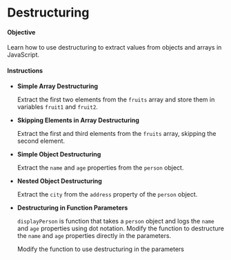 Destructuring
=============

#### Objective

Learn how to use destructuring to extract values from objects and arrays in JavaScript.

#### Instructions

*   **Simple Array Destructuring**
    
    Extract the first two elements from the `fruits` array and store them in variables `fruit1` and `fruit2`.
    
*   **Skipping Elements in Array Destructuring**
    
    Extract the first and third elements from the `fruits` array, skipping the second element.
    
*   **Simple Object Destructuring**
    
    Extract the `name` and `age` properties from the `person` object.
    
*   **Nested Object Destructuring**
    
    Extract the `city` from the `address` property of the `person` object.
    
*   **Destructuring in Function Parameters**
    
    `displayPerson` is function that takes a `person` object and logs the `name` and `age` properties using dot notation. Modify the function to destructure the `name` and `age` properties directly in the parameters.
    
    Modify the function to use destructuring in the parameters